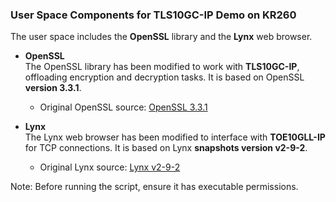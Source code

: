 ### User Space Components for TLS10GC-IP Demo on KR260  

The user space includes the **OpenSSL** library and the **Lynx** web browser.  

- **OpenSSL**  
  The OpenSSL library has been modified to work with **TLS10GC-IP**, offloading encryption and decryption tasks. It is based on OpenSSL **version 3.3.1**.  
  - Original OpenSSL source: [OpenSSL 3.3.1](https://github.com/openssl/openssl/tree/openssl-3.3.1)  

- **Lynx**  
  The Lynx web browser has been modified to interface with **TOE10GLL-IP** for TCP connections. It is based on Lynx **snapshots version v2-9-2**.  
  - Original Lynx source: [Lynx v2-9-2](https://github.com/ThomasDickey/lynx-snapshots/tree/v2-9-2)  

Note: Before running the script, ensure it has executable permissions. 